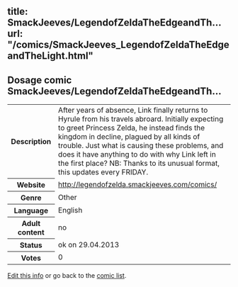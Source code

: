 title: SmackJeeves/LegendofZeldaTheEdgeandTh...
url: "/comics/SmackJeeves_LegendofZeldaTheEdgeandTheLight.html"
---
Dosage comic SmackJeeves/LegendofZeldaTheEdgeandTh...
-----------------------------------------

<p id="msg"></p>
<script type="text/javascript">
if (window.location.search === '?edit_info_mail=sent_ok') {
  var elem = document.getElementById("msg");
  elem.innerHTML = 'Edited information sucessfully sent for review, which is usually done daily. Thanks!';
  elem.className = 'ok';
}
</script>
<table class="comicinfo">
<tr>
<th>Description</th><td>After years of absence, Link finally returns to Hyrule from his travels abroard. Initially expecting to greet Princess Zelda, he instead finds the kingdom in decline, plagued by all kinds of trouble. Just what is causing these problems, and does it have anything to do with why Link left in the first place? NB: Thanks to its unusual format, this updates every FRIDAY.</td>
</tr>
<tr>
<th>Website</th><td><a href="http://legendofzelda.smackjeeves.com/comics/">http://legendofzelda.smackjeeves.com/comics/</a></td>
</tr>
<tr>
<th>Genre</th><td>Other</td>
</tr>
<tr>
<th>Language</th><td>English</td>
</tr>
<tr>
<th>Adult content</th><td>no</td>
</tr>
<tr>
<th>Status</th><td>ok on 29.04.2013</td>
</tr>
<tr>
<th>Votes</th><td>0</td>
</tr>
</table>

[Edit this info](SmackJeeves_LegendofZeldaTheEdgeandTheLight_edit.html) or go back to the [comic list](../comic-index.html).
